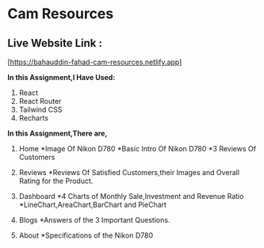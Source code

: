 # Cam Resources

## Live Website Link :

[https://bahauddin-fahad-cam-resources.netlify.app]

**In this Assignment,I Have Used:**

1. React
2. React Router
3. Tailwind CSS
4. Recharts

**In this Assignment,There are,**

1. Home
   \*Image Of Nikon D780
   \*Basic Intro Of Nikon D780
   \*3 Reviews Of Customers

2. Reviews
   \*Reviews Of Satisfied Customers,their Images and Overall Rating for the Product.

3. Dashboard
   *4 Charts of Monthly Sale,Investment and Revenue Ratio
   *LineChart,AreaChart,BarChart and PieChart

4. Blogs
   \*Answers of the 3 Important Questions.

5. About
   \*Specifications of the Nikon D780
